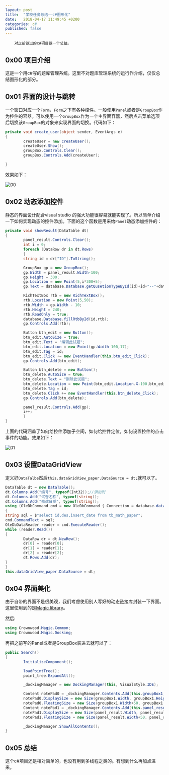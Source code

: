 ```yaml
---
layout: post
title:  "学校任务总结——c#图形化"
date:   2018-04-17 11:49:45 +0200
categories: c#
published: false
---
```

        对之前做过的c#项目做一个总结。

## 0x00 项目介绍

这是一个用c#写的题库管理系统。这里不对题库管理系统的运行作介绍，仅仅总结图形化的部分。

## 0x01 界面的设计与跳转

一个窗口对应一个`Form`，`Form`之下有各种控件。一般使用`Panel`或者是`GroupBox`作为控件的容器。可以使用一个`GroupBox`作为一个主界面容器，然后点击菜单选项后切换该`GroupBox`的对象来实现界面的切换。代码如下：

```c#
private void create_user(object sender, EventArgs e)
{
        createUser = new createUser();
        createUser.Show();
        groupBox.Controls.Clear();
        groupBox.Controls.Add(createUser);

}
```

效果如下：

![00](http://ofnd3snod.bkt.clouddn.com/blog/schoolwork/qa/00.gif)

## 0x02 动态添加控件

静态的界面设计配合visual studio 的强大功能很容易就能实现了。所以简单介绍一下如何实现动态的控件添加。下面的这个函数是用来给`Panel`动态添加控件的：

```c#
private void showResult(DataTable dt)
{
        panel_result.Controls.Clear();
        int i = 0;
        foreach (DataRow dr in dt.Rows)
        {
        string id = dr["ID"].ToString();

        GroupBox gp = new GroupBox();
        gp.Width = panel_result.Width-100;
        gp.Height = 300;
        gp.Location = new Point(5,i*300+5);
        gp.Text = database.Database.getQusetionTypeById(id)+id+"--"+database.Database.getQuestionEdittedTimeById(id);

        RichTextBox rtb = new RichTextBox();
        rtb.Location = new Point(5,50);
        rtb.Width = gp.Width - 10;
        rtb.Height = 240;
        rtb.ReadOnly = true;
        database.Database.fillRtbById(id,rtb);
        gp.Controls.Add(rtb);

        Button btn_edit = new Button();
        btn_edit.AutoSize = true;
        btn_edit.Text = "编辑此试题";
        btn_edit.Location = new Point(gp.Width-100,17);
        btn_edit.Tag = id;
        btn_edit.Click += new EventHandler(this.btn_edit_Click);
        gp.Controls.Add(btn_edit);

        Button btn_delete = new Button();
        btn_delete.AutoSize = true;
        btn_delete.Text = "删除此试题";
        btn_delete.Location = new Point(btn_edit.Location.X-100,btn_edit.Location.Y);
        btn_delete.Tag = id;
        btn_delete.Click += new EventHandler(this.btn_delete_Click);
        gp.Controls.Add(btn_delete);

        panel_result.Controls.Add(gp);
        i++;
        }
}
```

上面的代码涵盖了如何给控件添加子空间，如何给控件定位，如何设置控件的点击事件的功能。效果如下：

![01](http://ofnd3snod.bkt.clouddn.com/blog/schoolwork/qa/01.gif)

## 0x03 设置DataGridView

定义好`DataTalbe`然后`this.dataGridView_paper.DataSource = dt;`就可以了。

```c#
DataTable dt = new DataTable();
dt.Columns.Add("编号", typeof(Int32));//添加列
dt.Columns.Add("试卷名称", typeof(string));
dt.Columns.Add("修改日期", typeof(string));
using (OleDbCommand cmd = new OleDbCommand { Connection = database.dataHelper.GetSingleInstance().Con, CommandType = CommandType.Text })
{
string sql = $"select id,des,insert_date from tb_math_paper";
cmd.CommandText = sql;
OleDbDataReader reader = cmd.ExecuteReader();
while (reader.Read())
{                        
        DataRow dr = dt.NewRow();
        dr[0] = reader[0];
        dr[1] = reader[1];
        dr[2] = reader[2];
        dt.Rows.Add(dr);   
}
}
this.dataGridView_paper.DataSource = dt;
```

## 0x04 界面美化

由于自带的界面不是很美观，我们考虑使用别人写好的动态链接库封装一下界面。这里使用到的是[Magic library](https://www.codeproject.com/Articles/4193/Magic-Library-Docking-Manager-Designer)。

然后:

```c#
using Crownwood.Magic.Common;
using Crownwood.Magic.Docking;
```

再把之前写的Panel或者是GroupBox装进去就可以了：

```c#
public Search()
{
        InitializeComponent();

        loadPointTree();
        point_tree.ExpandAll();

        _dockingManager = new DockingManager(this, VisualStyle.IDE);

        Content notePad0 = _dockingManager.Contents.Add(this.groupBox1,"搜索选项");
        notePad0.DisplaySize = new Size(groupBox1.Width, groupBox1.Height);
        notePad0.FloatingSize = new Size(groupBox1.Width+50, groupBox1.Height+50);
        Content notePad1 = _dockingManager.Contents.Add(this.panel_result, "搜索结果");
        notePad1.DisplaySize = new Size(panel_result.Width, panel_result.Height);
        notePad1.FloatingSize = new Size(panel_result.Width+50, panel_result.Height+50);

        _dockingManager.ShowAllContents();
}
```

## 0x05 总结

这个c#项目还是相对简单的，也没有用到多线程之类的。有想到什么再加点进来。